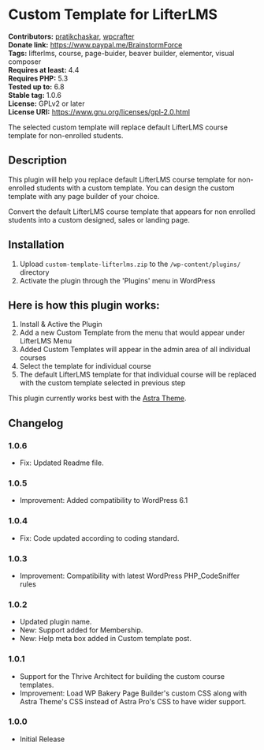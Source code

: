 # Custom Template for LifterLMS #
**Contributors:** [pratikchaskar](https://profiles.wordpress.org/pratikchaskar/), [wpcrafter](https://profiles.wordpress.org/wpcrafter/)  
**Donate link:** https://www.paypal.me/BrainstormForce  
**Tags:** lifterlms, course, page-buider, beaver builder, elementor, visual composer  
**Requires at least:** 4.4  
**Requires PHP:** 5.3  
**Tested up to:** 6.8  
**Stable tag:** 1.0.6  
**License:** GPLv2 or later  
**License URI:** https://www.gnu.org/licenses/gpl-2.0.html  

The selected custom template will replace default LifterLMS course template for non-enrolled students.

## Description ##

This plugin will help you replace default LifterLMS course template for non-enrolled students with a custom template. You can design the custom template with any page builder of your choice.

Convert the default LifterLMS course template that appears for non enrolled students into a custom designed, sales or landing page.

## Installation ##

1. Upload `custom-template-lifterlms.zip` to the `/wp-content/plugins/` directory
2. Activate the plugin through the 'Plugins' menu in WordPress

## Here is how this plugin works: ##
1. Install & Active the Plugin
2. Add a new Custom Template from the menu that would appear under LifterLMS Menu
3. Added Custom Templates will appear in the admin area of all individual courses
4. Select the template for individual course
5. The default LifterLMS template for that individual course will be replaced with the custom template selected in previous step

This plugin currently works best with the <a href="https://wpastra.com/?utm_source=wp-org&utm_medium=readme&utm_campaign=custom-templates-lifterlms">Astra Theme</a>.

## Changelog ##

### 1.0.6 ###
- Fix: Updated Readme file.

### 1.0.5 ###
- Improvement: Added compatibility to WordPress 6.1

### 1.0.4 ###
- Fix: Code updated according to coding standard.

### 1.0.3 ###
* Improvement: Compatibility with latest WordPress PHP_CodeSniffer rules

### 1.0.2 ###
* Updated plugin name.
* New: Support added for Membership.
* New: Help meta box added in Custom template post.

### 1.0.1 ###
* Support for the Thrive Architect for building the custom course templates.
* Improvement: Load WP Bakery Page Builder's custom CSS along with Astra Theme's CSS instead of Astra Pro's CSS to have wider support.

### 1.0.0 ###
* Initial Release
